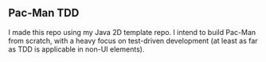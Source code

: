 ## Pac-Man TDD

I made this repo using my Java 2D template repo. I intend to build Pac-Man from scratch, with a heavy focus on test-driven development (at least as far as TDD is applicable in non-UI elements). 

